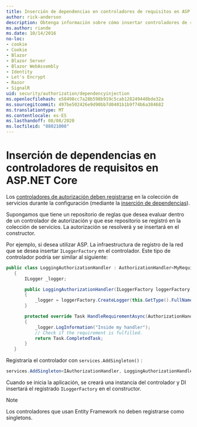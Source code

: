 ```yaml
---
title: Inserción de dependencias en controladores de requisitos en ASP.NET Core
author: rick-anderson
description: Obtenga información sobre cómo insertar controladores de requisitos de autorización en una aplicación ASP.NET Core mediante la inserción de dependencias.
ms.author: riande
ms.date: 10/14/2016
no-loc:
- cookie
- Cookie
- Blazor
- Blazor Server
- Blazor WebAssembly
- Identity
- Let's Encrypt
- Razor
- SignalR
uid: security/authorization/dependencyinjection
ms.openlocfilehash: e58498cc7a28b598b919c5cab128249448bde32a
ms.sourcegitcommit: 497be502426e9d90bb7d0401b1b9f74b6a384682
ms.translationtype: MT
ms.contentlocale: es-ES
ms.lasthandoff: 08/08/2020
ms.locfileid: "88021008"
---
```

# <a name="dependency-injection-in-requirement-handlers-in-aspnet-core"></a>Inserción de dependencias en controladores de requisitos en ASP.NET Core

<a name="security-authorization-di"></a>

Los [controladores de autorización deben registrarse](xref:security/authorization/policies#handler-registration) en la colección de servicios durante la configuración (mediante la [inserción de dependencias](xref:fundamentals/dependency-injection)).

Supongamos que tiene un repositorio de reglas que desea evaluar dentro de un controlador de autorización y que ese repositorio se registró en la colección de servicios. La autorización se resolverá y se insertará en el constructor.

Por ejemplo, si desea utilizar ASP. La infraestructura de registro de la red que se desea insertar `ILoggerFactory` en el controlador. Este tipo de controlador podría ser similar al siguiente:

```csharp
public class LoggingAuthorizationHandler : AuthorizationHandler<MyRequirement>
   {
       ILogger _logger;

       public LoggingAuthorizationHandler(ILoggerFactory loggerFactory)
       {
           _logger = loggerFactory.CreateLogger(this.GetType().FullName);
       }

       protected override Task HandleRequirementAsync(AuthorizationHandlerContext context, MyRequirement requirement)
       {
           _logger.LogInformation("Inside my handler");
           // Check if the requirement is fulfilled.
           return Task.CompletedTask;
       }
   }
   ```

Registraría el controlador con `services.AddSingleton()` :

```csharp
services.AddSingleton<IAuthorizationHandler, LoggingAuthorizationHandler>();
```

Cuando se inicia la aplicación, se creará una instancia del controlador y DI insertará el registrado `ILoggerFactory` en el constructor.

> [!NOTE]
> Los controladores que usan Entity Framework no deben registrarse como singletons.
